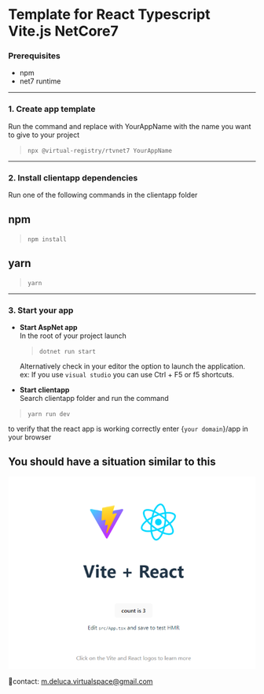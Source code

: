 # Template for React Typescript Vite.js NetCore7

### **Prerequisites**
- npm
- net7 runtime  
---
### **1. Create app template**
Run the command and replace with YourAppName with the name you want to give to your project
> `npx @virtual-registry/rtvnet7 YourAppName`
---
### 2. **Install clientapp dependencies**
Run one of the following commands in the clientapp folder
## npm
> `npm install`
## yarn
> `yarn`
---
### 3. **Start your app**
- **Start AspNet app**   
  In the root of your project launch
  > `dotnet run start`  

  Alternatively check in your editor the option to launch the application.  
  ex: If you use `visual studio` you can use Ctrl + F5 or f5 shortcuts.
- **Start clientapp**  
  Search clientapp folder and run the command
 > `yarn run dev`
 
 to verify that the react app is working correctly enter {`your domain`}/app in your browser

## You should have a situation similar to this
![client app example](/assets/images/app-ex.PNG)

🧪contact: m.deluca.virtualspace@gmail.com